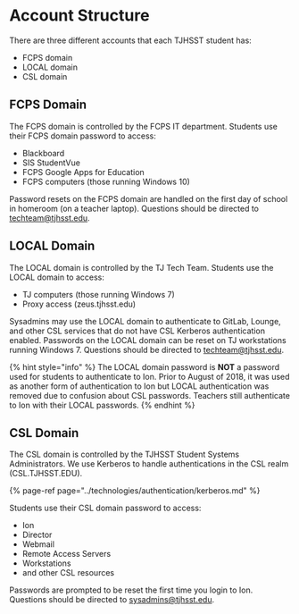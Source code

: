 # Account Structure

There are three different accounts that each TJHSST student has:

* FCPS domain
* LOCAL domain
* CSL domain

## FCPS Domain

The FCPS domain is controlled by the FCPS IT department.  Students use their FCPS domain password to access:

* Blackboard
* SIS StudentVue
* FCPS Google Apps for Education
* FCPS computers \(those running Windows 10\)

Password resets on the FCPS domain are handled on the first day of school in homeroom \(on a teacher laptop\).  Questions should be directed to [techteam@tjhsst.edu](mailto:techteam@tjhsst.edu).

## LOCAL Domain

The LOCAL domain is controlled by the TJ Tech Team.  Students use the LOCAL domain to access:

* TJ computers \(those running Windows 7\)
* Proxy access \(zeus.tjhsst.edu\)

Sysadmins may use the LOCAL domain to authenticate to GitLab, Lounge, and other CSL services that do not have CSL Kerberos authentication enabled.  Passwords on the LOCAL domain can be reset on TJ workstations running Windows 7.  Questions should be directed to [techteam@tjhsst.edu](mailto:techteam@tjhsst.edu).

{% hint style="info" %}
The LOCAL domain password is **NOT** a password used for students to authenticate to Ion.   Prior to August of 2018, it was used as another form of authentication to Ion but LOCAL authentication was removed due to confusion about CSL passwords.  Teachers still authenticate to Ion with their LOCAL passwords.
{% endhint %}

## CSL Domain

The CSL domain is controlled by the TJHSST Student Systems Administrators.  We use Kerberos to handle authentications in the CSL realm \(CSL.TJHSST.EDU\).

{% page-ref page="../technologies/authentication/kerberos.md" %}

Students use their CSL domain password to access:

* Ion
* Director
* Webmail
* Remote Access Servers
* Workstations
* and other CSL resources

Passwords are prompted to be reset the first time you login to Ion.  Questions should be directed to [sysadmins@tjhsst.edu](mailto:sysadmins@tjhsst.edu).


